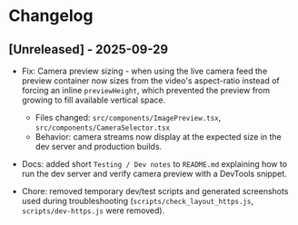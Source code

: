# Changelog

## [Unreleased] - 2025-09-29

- Fix: Camera preview sizing - when using the live camera feed the preview container now sizes from the video's aspect-ratio instead of forcing an inline `previewHeight`, which prevented the preview from growing to fill available vertical space.
  - Files changed: `src/components/ImagePreview.tsx`, `src/components/CameraSelector.tsx`
  - Behavior: camera streams now display at the expected size in the dev server and production builds.

- Docs: added short `Testing / Dev notes` to `README.md` explaining how to run the dev server and verify camera preview with a DevTools snippet.

- Chore: removed temporary dev/test scripts and generated screenshots used during troubleshooting (`scripts/check_layout_https.js`, `scripts/dev-https.js` were removed).
